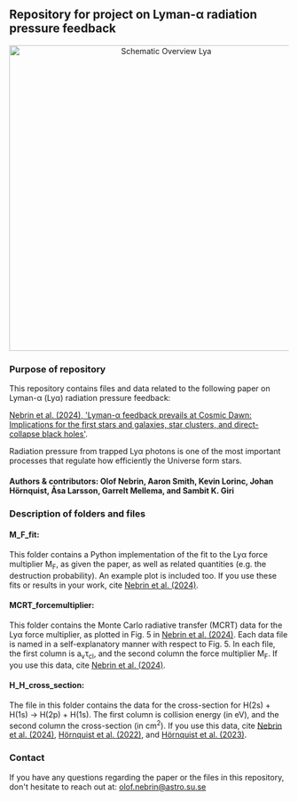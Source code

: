 ## Repository for project on Lyman-α radiation pressure feedback
<div style="text-align: center;">
    <img src="https://github.com/user-attachments/assets/fa23c18b-6641-4bc1-beed-804950a428bb" alt="Schematic Overview Lya" width="550"/>
</div>

### Purpose of repository

This repository contains files and data related to the following paper on Lyman-α (Lyα) radiation pressure feedback:

[Nebrin et al. (2024), 'Lyman-α feedback prevails at Cosmic Dawn: Implications for the first stars and galaxies, star clusters, and direct-collapse black holes'](https://ui.adsabs.harvard.edu/abs/2024arXiv240919288N/abstract).

Radiation pressure from trapped Lyα photons is one of the most important processes that regulate how efficiently the Universe form stars. 

#### Authors & contributors: Olof Nebrin, Aaron Smith, Kevin Lorinc, Johan Hörnquist, Åsa Larsson, Garrelt Mellema, and Sambit K. Giri 

### Description of folders and files

#### M_F_fit:

This folder contains a Python implementation of the fit to the Lyα force multiplier M<sub>F</sub>, as given the paper, as well as related quantities 
(e.g. the destruction probability). An example plot is included too. If you use these fits or results in your work, cite [Nebrin et al. (2024)](INSERT).

#### MCRT_forcemultiplier:

This folder contains the Monte Carlo radiative transfer (MCRT) data for the Lyα force multiplier, as plotted in Fig. 5 in [Nebrin et al. (2024)](INSERT). Each data file is named in a self-explanatory manner with respect to Fig. 5. In each file, the first column is a<sub>v</sub>τ<sub>cl</sub>, and the second column the force multiplier M<sub>F</sub>. If you use this data, cite [Nebrin et al. (2024)](INSERT). 

#### H_H_cross_section:

The file in this folder contains the data for the cross-section for H(2s) + H(1s) -> H(2p) + H(1s). The first column is collision energy (in eV), and the second column the cross-section (in cm<sup>2</sup>). If you use this data, cite [Nebrin et al. (2024)](INSERT), [Hörnquist et al. (2022)](https://journals.aps.org/pra/abstract/10.1103/PhysRevA.106.062821), and [Hörnquist et al. (2023)](https://journals.aps.org/pra/abstract/10.1103/PhysRevA.108.052811).

### Contact

If you have any questions regarding the paper or the files in this repository, don't hesitate to reach out at: olof.nebrin@astro.su.se


